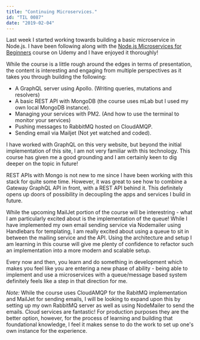 ```yaml
---
title: "Continuing Microservices."
id: "TIL 0087"
date: "2019-02-04"
---
```


Last week I started working towards building a basic microservice in Node.js. I have been following along with the [Node.js Microservices for Beginners](https://www.udemy.com/nodejs-microservices-for-beginners/) course on Udemy and I have enjoyed it thoroughly! 


While the course is a little rough around the edges in terms of presentation, the content is interesting and engaging from multiple perspectives as it takes you through building the following: 

* A GraphQL server using Apollo. (Writing queries, mutations and resolvers)
* A basic REST API with MongoDB (the course uses mLab but I used my own local MongoDB instance).
* Managing your services with PM2. (And how to use the terminal to monitor your services)
* Pushing messages to RabbitMQ hosted on CloudAMQP.
* Sending email via Mailjet (Not yet watched and coded).


I have worked with GraphQL on this very website, but beyond the initial implementation of this site, I am not very familiar with this technology. This course has given me a good grounding and I am certainly keen to dig deeper on the topic in future! 


REST APIs with Mongo is not new to me since I have been working with this stack for quite some time. However, it was great to see how to combine a Gateway GraphQL API in front, with a REST API behind it. This definitely opens up doors of possibility in decoupling the apps and services I build in future. 


While the upcoming MailJet portion of the course will be interestring - what I am particularly excited about is the implementation of the queue! While I have implemented my own email sending service via Nodemailer using Handlebars for templating, I am really excited about using a queue to sit in between the mailing service and the API. Using the architecture and setup I am learning in this course will give me plenty of confidence to refactor such an implementation into a more modern and scalable setup.


Every now and then, you learn and do something in development which makes you feel like you are entering a new phase of ability - being able to implement and use a microservices with a queue/message based system definitely feels like a step in that direction for me.


*Note:* 
While the course uses CloudAMQP for the RabitMQ implementation and MailJet for sending emails, I will be looking to expand upon this by setting up my own RabbitMQ server as well as using NodeMailer to send the emails. Cloud services are fantastic! For production purposes they are the better option, however, for the process of learning and building that foundational knowledge, I feel it makes sense to do the work to set up one's own instance for the experience. 
